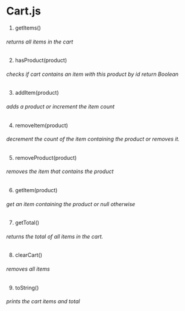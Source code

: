 # Cart.js

1. getItems()
###### returns all items in the cart
2. hasProduct(product)
###### checks if cart contains an item with this product by id return Boolean
3. addItem(product)
###### adds a product or increment the item count
4. removeItem(product)
###### decrement the count of the item containing the product or removes it.
5. removeProduct(product)
###### removes the item that contains the product
6. getItem(product)
###### get an item containing the product or null otherwise
7. getTotal()
###### returns the total of all items in the cart.
8. clearCart()
###### removes all items
9. toString()
###### prints the cart items and total
